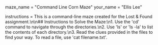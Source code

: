 maze_name = "Command Line Corn Maze"
your_name = "Ellis Lee" 

instructions = This is a command-line maze created for the Lost & Found assignment.\n\n## Instructions to Solve the Maze:\n1. Use the 'cd' command to navigate through the directories.\n2. Use 'ls' or 'ls -la' to list the contents of each directory.\n3. Read the clues provided in the files to find your way. To read a file, use 'cat filename.txt'.


